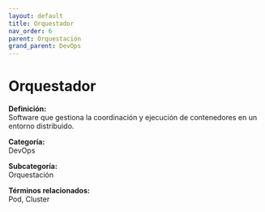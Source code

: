 ```yaml
---
layout: default
title: Orquestador
nav_order: 6
parent: Orquestación
grand_parent: DevOps
---
```


# Orquestador

**Definición:**  
Software que gestiona la coordinación y ejecución de contenedores en un entorno distribuido.

**Categoría:**  
DevOps  

**Subcategoría:**  
Orquestación

**Términos relacionados:**  
Pod, Cluster
